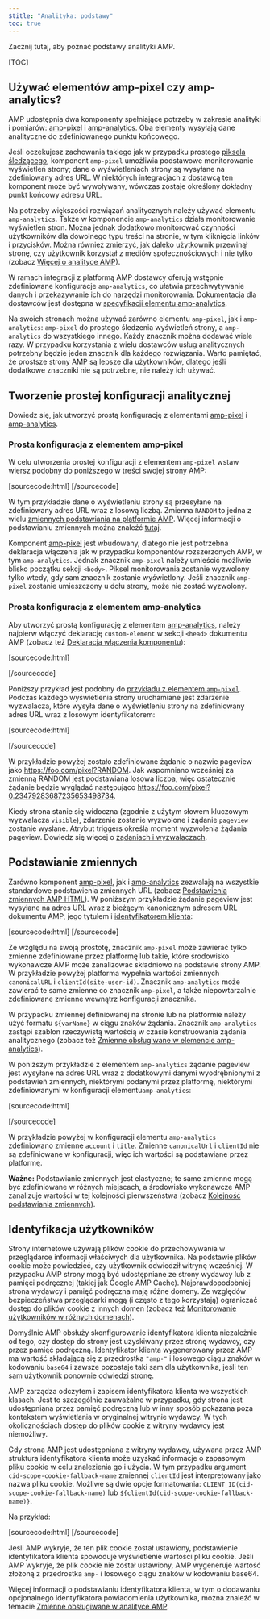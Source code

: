 ```yaml
---
$title: "Analityka: podstawy"
toc: true
---
```


Zacznij tutaj, aby poznać podstawy analityki AMP.

[TOC]

## Używać elementów amp-pixel czy amp-analytics?

AMP udostępnia dwa komponenty spełniające potrzeby w zakresie analityki i pomiarów:
[amp-pixel](/docs/reference/amp-pixel.html) i
[amp-analytics](/docs/reference/extended/amp-analytics.html).
Oba elementy wysyłają dane analityczne do zdefiniowanego punktu końcowego.

Jeśli oczekujesz zachowania takiego jak w przypadku prostego
[piksela śledzącego](https://en.wikipedia.org/wiki/Web_beacon#Implementation),
 komponent `amp-pixel` umożliwia podstawowe monitorowanie wyświetleń strony;
dane o wyświetleniach strony są wysyłane na zdefiniowany adres URL.
W niektórych integracjach z dostawcą ten komponent może być wywoływany,
wówczas zostaje określony dokładny punkt końcowy adresu URL.

Na potrzeby większości rozwiązań analitycznych należy używać elementu `amp-analytics`.
Także w komponencie `amp-analytics` działa monitorowanie wyświetleń stron.
Można jednak dodatkowo monitorować czynności użytkowników dla dowolnego typu treści na stronie,
w tym kliknięcia linków i przycisków.
Można również zmierzyć, jak daleko użytkownik przewinął stronę,
czy użytkownik korzystał z mediów społecznościowych i nie tylko
(zobacz
[Więcej o analityce AMP](/pl/docs/guides/analytics/deep_dive_analytics.html)).

W ramach integracji z platformą AMP
dostawcy oferują wstępnie zdefiniowane konfiguracje `amp-analytics`,
co ułatwia przechwytywanie danych i przekazywanie ich do narzędzi monitorowania.
Dokumentacja dla dostawców jest dostępna w
[specyfikacji elementu amp-analytics](/docs/reference/extended/amp-analytics.html).

Na swoich stronach można używać zarówno elementu `amp-pixel`, jak i `amp-analytics`:
`amp-pixel` do prostego śledzenia wyświetleń strony,
a `amp-analytics` do wszystkiego innego.
Każdy znacznik można dodawać wiele razy.
W przypadku korzystania z wielu dostawców usług analitycznych
potrzebny będzie jeden znacznik dla każdego rozwiązania.
Warto pamiętać, że prostsze strony AMP są lepsze dla użytkowników,
dlatego jeśli dodatkowe znaczniki nie są potrzebne, nie należy ich używać.

## Tworzenie prostej konfiguracji analitycznej

Dowiedz się, jak utworzyć prostą konfigurację z elementami
[amp-pixel](/docs/reference/amp-pixel.html) i
[amp-analytics](/docs/reference/extended/amp-analytics.html).

### Prosta konfiguracja z elementem amp-pixel

W celu utworzenia prostej konfiguracji z elementem `amp-pixel`
wstaw wiersz podobny do poniższego w treści swojej strony AMP:

[sourcecode:html]
<amp-pixel src="https://foo.com/pixel?RANDOM"></amp-pixel>
[/sourcecode]

W tym przykładzie
dane o wyświetleniu strony są przesyłane na zdefiniowany adres URL wraz z losową liczbą.
Zmienna `RANDOM` to jedna z wielu
[zmiennych podstawiania na platformie AMP](https://github.com/ampproject/amphtml/blob/master/spec/amp-var-substitutions.md).
Więcej informacji o podstawianiu zmiennych można znaleźć
[tutaj](/pl/docs/guides/analytics/analytics_basics.html#podstawianie-zmiennych).

Komponent [amp-pixel](/docs/reference/amp-pixel.html)
jest wbudowany,
dlatego nie jest potrzebna deklaracja włączenia jak w przypadku
komponentów rozszerzonych AMP, w tym `amp-analytics`.
Jednak znacznik `amp-pixel` należy umieścić możliwie blisko
początku sekcji `<body>`.
Piksel monitorowania zostanie wyzwolony tylko wtedy, gdy sam znacznik zostanie wyświetlony.
Jeśli znacznik `amp-pixel` zostanie umieszczony u dołu strony,
może nie zostać wyzwolony.

### Prosta konfiguracja z elementem amp-analytics

Aby utworzyć prostą konfigurację z elementem
[amp-analytics](/docs/reference/extended/amp-analytics.html),
należy najpierw włączyć deklarację `custom-element`
w sekcji `<head>` dokumentu AMP (zobacz też
[Deklaracja włączenia komponentu](/docs/reference/extended.html#component-inclusion-declaration)):

[sourcecode:html]
<script async custom-element="amp-analytics" src="https://cdn.ampproject.org/v0/amp-analytics-0.1.js"></script>
[/sourcecode]

Poniższy przykład jest podobny do [przykładu z elementem `amp-pixel`](/pl/docs/guides/analytics/analytics_basics.html#prosta-konfiguracja-z-elementem-amp-pixel).
Podczas każdego wyświetlenia strony
uruchamiane jest zdarzenie wyzwalacza, które
wysyła dane o wyświetleniu strony na zdefiniowany adres URL wraz z losowym identyfikatorem:

[sourcecode:html]
<amp-analytics>
<script type="application/json">
{
  "requests": {
    "pageview": "https://foo.com/pixel?RANDOM",
  },
  "triggers": {
    "trackPageview": {
      "on": "visible",
      "request": "pageview"
    }
  }
}
</script>
</amp-analytics>
[/sourcecode]

W przykładzie powyżej zostało zdefiniowane żądanie o nazwie pageview jako https://foo.com/pixel?RANDOM. Jak wspomniano wcześniej za zmienną RANDOM jest podstawiana losowa liczba, więc ostatecznie żądanie będzie wyglądać następująco https://foo.com/pixel?0.23479283687235653498734.

Kiedy strona stanie się widoczna
(zgodnie z użytym słowem kluczowym wyzwalacza `visible`),
zdarzenie zostanie wyzwolone i żądanie `pageview` zostanie wysłane.
Atrybut triggers określa moment wyzwolenia żądania pageview.
Dowiedz się więcej o [żądaniach i wyzwalaczach](/pl/docs/guides/analytics/deep_dive_analytics.html#żądania,-wyzwalacze-i-transporty).

## Podstawianie zmiennych

Zarówno komponent [amp-pixel](/docs/reference/amp-pixel.html), jak i
[amp-analytics](/docs/reference/extended/amp-analytics.html)
zezwalają na wszystkie standardowe podstawienia zmiennych URL (zobacz
[Podstawienia zmiennych AMP HTML](https://github.com/ampproject/amphtml/blob/master/spec/amp-var-substitutions.md)).
W poniższym przykładzie
żądanie pageview jest wysyłane na adres URL
wraz z bieżącym kanonicznym adresem URL dokumentu AMP, jego tytułem i
[identyfikatorem klienta](/pl/docs/guides/analytics/analytics_basics.html#identyfikacja-użytkowników):

[sourcecode:html]
<amp-pixel src="https://example.com/analytics?url=${canonicalUrl}&title=${title}&clientId=${clientId(site-user-id)}"></amp-pixel>
[/sourcecode]

Ze względu na swoją prostotę,
znacznik `amp-pixel` może zawierać tylko zmienne zdefiniowane przez platformę
lub takie, które środowisko wykonawcze AMP może zanalizować składniowo na podstawie strony AMP.
W przykładzie powyżej
platforma wypełnia wartości zmiennych
`canonicalURL` i `clientId(site-user-id)`.
Znacznik `amp-analytics` może zawierać te same zmienne co znacznik `amp-pixel`,
a także niepowtarzalnie zdefiniowane zmienne wewnątrz konfiguracji znacznika.

W przypadku zmiennej definiowanej na stronie lub na platformie
należy użyć formatu `${varName}` w ciągu znaków żądania.
Znacznik `amp-analytics` zastąpi szablon rzeczywistą wartością
w czasie konstruowania żądania analitycznego (zobacz też
[Zmienne obsługiwane w elemencie amp-analytics](https://github.com/ampproject/amphtml/blob/master/extensions/amp-analytics/analytics-vars.md)).

W poniższym przykładzie z elementem `amp-analytics`
żądanie pageview jest wysyłane na adres URL
wraz z dodatkowymi danymi wyodrębnionymi z podstawień zmiennych,
niektórymi podanymi przez platformę,
niektórymi zdefiniowanymi
w konfiguracji elementu`amp-analytics`:

[sourcecode:html]
<amp-analytics>
<script type="application/json">
{
  "requests": {
    "pageview":"https://example.com/analytics?url=${canonicalUrl}&title=${title}&acct=${account}&clientId=${clientId(site-user-id)}",
  },
  "vars": {
    "account": "ABC123",
  },
  "triggers": {
    "someEvent": {
      "on": "visible",
      "request": "pageview",
      "vars": {
        "title": "My homepage",
      }
    }
  }
}
</script>
</amp-analytics>
[/sourcecode]

W przykładzie powyżej
w konfiguracji elementu `amp-analytics` zdefiniowano
zmienne `account` i `title`.
Zmienne `canonicalUrl` i `clientId` nie są zdefiniowane w konfiguracji,
więc ich wartości są podstawiane przez platformę.

**Ważne:** Podstawianie zmiennych jest elastyczne;
te same zmienne mogą być zdefiniowane w różnych miejscach,
a środowisko wykonawcze AMP zanalizuje wartości w tej kolejności pierwszeństwa
(zobacz [Kolejność podstawiania zmiennych](/pl/docs/guides/analytics/deep_dive_analytics.html#kolejność-podstawiania-zmiennych)).

## Identyfikacja użytkowników

Strony internetowe używają plików cookie do przechowywania w przeglądarce informacji właściwych dla użytkownika.
Na podstawie plików cookie może powiedzieć, czy użytkownik odwiedził witrynę wcześniej.
W przypadku AMP
strony mogą być udostępniane ze strony wydawcy lub z pamięci podręcznej
(takiej jak Google AMP Cache).
Najprawdopodobniej strona wydawcy i pamięć podręczna mają różne domeny.
Ze względów bezpieczeństwa
przeglądarki mogą (i często z tego korzystają) ograniczać dostęp do plików cookie z innych domen
(zobacz też
[Monitorowanie użytkowników w różnych domenach](https://github.com/ampproject/amphtml/blob/master/extensions/amp-analytics/cross-origin-tracking.md)).

Domyślnie
AMP obsłuży skonfigurowanie identyfikatora klienta niezależnie od tego, czy dostęp do strony jest uzyskiwany przez stronę wydawcy, czy przez pamięć podręczną.
Identyfikator klienta wygenerowany przez AMP ma wartość składającą się z przedrostka `"amp-"`
i losowego ciągu znaków w kodowaniu `base64` i zawsze pozostaje taki sam
dla użytkownika, jeśli ten sam użytkownik ponownie odwiedzi stronę.

AMP zarządza odczytem i zapisem identyfikatora klienta we wszystkich klasach.
Jest to szczególnie zauważalne w przypadku, gdy strona jest udostępniana
przez pamięć podręczną lub w inny sposób pokazana poza kontekstem wyświetlania
w oryginalnej witrynie wydawcy.
W tych okolicznościach dostęp do plików cookie z witryny wydawcy jest niemożliwy.

Gdy strona AMP jest udostępniana z witryny wydawcy,
używana przez AMP struktura identyfikatora klienta może uzyskać informacje o zapasowym pliku cookie
w celu znalezienia go i użycia.
W tym przypadku
argument `cid-scope-cookie-fallback-name` zmiennej `clientId`
jest interpretowany jako nazwa pliku cookie.
Możliwe są dwie opcje formatowania:
`CLIENT_ID(cid-scope-cookie-fallback-name)` lub
`${clientId(cid-scope-cookie-fallback-name)}`.

Na przykład:

[sourcecode:html]
<amp-pixel src="https://foo.com/pixel?cid=CLIENT_ID(site-user-id-cookie-fallback-name)"></amp-pixel>
[/sourcecode]

Jeśli AMP wykryje, że ten plik cookie został ustawiony,
podstawienie identyfikatora klienta spowoduje wyświetlenie wartości pliku cookie.
Jeśli AMP wykryje, że plik cookie nie został ustawiony,
AMP wygeneruje wartość złożoną z przedrostka `amp-`
i losowego ciągu znaków w kodowaniu base64.

Więcej informacji o podstawianiu identyfikatora klienta,
w tym o dodawaniu opcjonalnego identyfikatora powiadomienia użytkownika, można znaleźć w temacie
[Zmienne obsługiwane w analityce AMP](https://github.com/ampproject/amphtml/blob/master/extensions/amp-analytics/analytics-vars.md).

